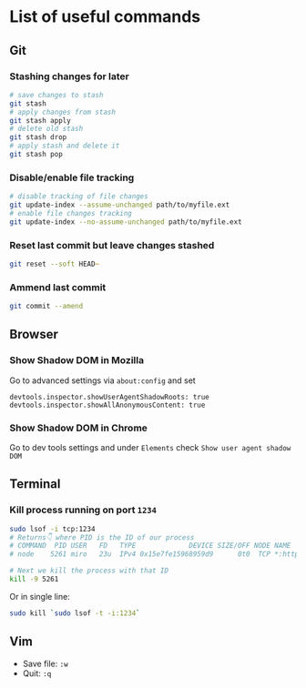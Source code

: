 # List of useful commands

## Git

### Stashing changes for later
```zsh
# save changes to stash
git stash
# apply changes from stash
git stash apply
# delete old stash
git stash drop
# apply stash and delete it
git stash pop
```

### Disable/enable file tracking
```zsh
# disable tracking of file changes
git update-index --assume-unchanged path/to/myfile.ext
# enable file changes tracking
git update-index --no-assume-unchanged path/to/myfile.ext
```

### Reset last commit but leave changes stashed
```zsh
git reset --soft HEAD~ 
```

### Ammend last commit
```zsh
git commit --amend
```

## Browser

### Show Shadow DOM in Mozilla
Go to advanced settings via `about:config` and set 
```
devtools.inspector.showUserAgentShadowRoots: true
devtools.inspector.showAllAnonymousContent: true
```

### Show Shadow DOM in Chrome
Go to dev tools settings and under `Elements` check `Show user agent shadow DOM`

## Terminal

### Kill process running on port `1234`

```zsh
sudo lsof -i tcp:1234
# Returns👇 where PID is the ID of our process
# COMMAND  PID USER   FD   TYPE             DEVICE SIZE/OFF NODE NAME
# node    5261 miro   23u  IPv4 0x15e7fe15968959d9      0t0  TCP *:http-alt (LISTEN)

# Next we kill the process with that ID
kill -9 5261
```

Or in single line:
```zsh
sudo kill `sudo lsof -t -i:1234`
```

## Vim
* Save file: `:w`
* Quit: `:q`
